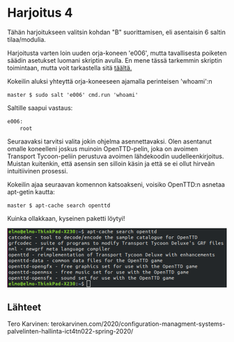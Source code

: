 # Harjoitus 4

Tähän harjoitukseen valitsin kohdan "B" suorittamisen, eli asentaisin 6 saltin tilaa/modulia.

Harjoitusta varten loin uuden orja-koneen 'e006', mutta tavallisesta poiketen säädin asetukset luomani skriptin avulla. En mene tässä tarkemmin skriptin toimintaan, mutta voit tarkastella sitä [täältä.](https://github.com/rootElmo/Agent-Setter)

Kokeilin aluksi yhteyttä orja-koneeseen ajamalla perinteisen 'whoami':n

	master $ sudo salt 'e006' cmd.run 'whoami'

Saltille saapui vastaus:

	e006:
		root

Seuraavaksi tarvitsi valita jokin ohjelma asennettavaksi. Olen asentanut omalle koneelleni joskus muinoin OpenTTD-pelin, joka on avoimen Transport Tycoon-peliin perustuva avoimen lähdekoodin uudelleenkirjoitus. Muistan kuitenkin, että asensin sen silloin käsin ja että se ei ollut hirveän intuitiivinen prosessi.

Kokeilin ajaa seuraavan komennon katsoakseni, voisiko OpenTTD:n asnetaa apt-getin kautta:

	master $ apt-cache search openttd

Kuinka ollakkaan, kyseinen paketti löytyi!

![scrshot1](../images/scrshot001.png)



## Lähteet

Tero Karvinen: terokarvinen.com/2020/configuration-managment-systems-palvelinten-hallinta-ict4tn022-spring-2020/
